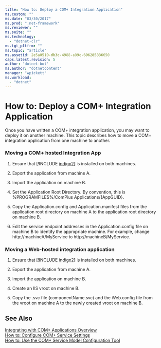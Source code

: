 ```yaml
---
title: "How to: Deploy a COM+ Integration Application"
ms.custom: ""
ms.date: "03/30/2017"
ms.prod: ".net-framework"
ms.reviewer: ""
ms.suite: ""
ms.technology: 
  - "dotnet-clr"
ms.tgt_pltfrm: ""
ms.topic: "article"
ms.assetid: 2e5a0510-db3c-4988-a09c-696285836650
caps.latest.revision: 5
author: "dotnet-bot"
ms.author: "dotnetcontent"
manager: "wpickett"
ms.workload: 
  - "dotnet"
---
```

# How to: Deploy a COM+ Integration Application
Once you have written a COM+ integration application, you may want to deploy it on another machine. This topic describes how to move a COM+ integration application from one machine to another.  
  
### Moving a COM+ hosted Integration App  
  
1. Ensure that [!INCLUDE [indigo2](../../../../includes/indigo2-md.md)] is installed on both machines.  
  
2. Export the application from machine A.  
  
3. Import the application on machine B.  
  
4. Set the Application Root Directory. By convention, this is %PROGRAMFILES%/ComPlus Applications/{AppGUID}.  
  
5. Copy the Application.config and Application.manifest files from the application root directory on machine A to the application root directory on machine B.  
  
6. Edit the service endpoint addresses in the Application.config file on machine B to identify the appropriate machine. For example, change http://machineA/MyService to http://machineB/MyService.  
  
### Moving a Web-hosted integration application  
  
1. Ensure that [!INCLUDE [indigo2](../../../../includes/indigo2-md.md)] is installed on both machines.  
  
2. Export the application from machine A.  
  
3. Import the application on machine B.  
  
4. Create an IIS vroot on machine B.  
  
5. Copy the .svc file (componentName.svc) and the Web.config file from the vroot on machine A to the newly created vroot on machine B.  
  
## See Also  
 [Integrating with COM+ Applications Overview](../../../../docs/framework/wcf/feature-details/integrating-with-com-plus-applications-overview.md)  
 [How to: Configure COM+ Service Settings](../../../../docs/framework/wcf/feature-details/how-to-configure-com-service-settings.md)  
 [How to: Use the COM+ Service Model Configuration Tool](../../../../docs/framework/wcf/feature-details/how-to-use-the-com-service-model-configuration-tool.md)
